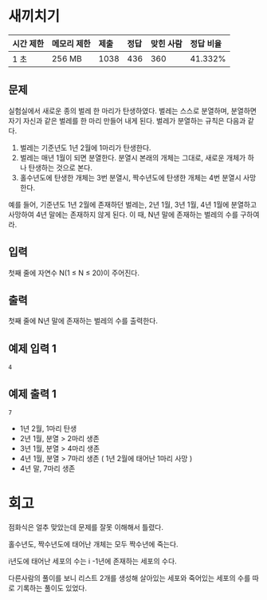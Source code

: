 # 새끼치기 

| 시간 제한 | 메모리 제한 | 제출 | 정답 | 맞힌 사람 | 정답 비율 |
| :-------- | :---------- | :--- | :--- | :-------- | :-------- |
| 1 초      | 256 MB      | 1038 | 436  | 360       | 41.332%   |

## 문제

실험실에서 새로운 종의 벌레 한 마리가 탄생하였다. 벌레는 스스로 분열하며, 분열하면 자기 자신과 같은 벌레를 한 마리 만들어 내게 된다. 벌레가 분열하는 규칙은 다음과 같다.

1. 벌레는 기준년도 1년 2월에 1마리가 탄생한다.
2. 벌레는 매년 1월이 되면 분열한다. 분열시 본래의 개체는 그대로, 새로운 개체가 하나 탄생하는 것으로 본다.
3. 홀수년도에 탄생한 개체는 3번 분열시, 짝수년도에 탄생한 개체는 4번 분열시 사망한다.

예를 들어, 기준년도 1년 2월에 존재하던 벌레는, 2년 1월, 3년 1월, 4년 1월에 분열하고 사망하여 4년 말에는 존재하지 않게 된다. 이 때, N년 말에 존재하는 벌레의 수를 구하여라.

## 입력

첫째 줄에 자연수 N(1 ≤ N ≤ 20)이 주어진다.

## 출력

첫째 줄에 N년 말에 존재하는 벌레의 수를 출력한다.

## 예제 입력 1 

```
4
```

## 예제 출력 1 

```
7
```

- 1년 2월, 1마리 탄생
- 2년 1월, 분열 > 2마리 생존
- 3년 1월, 분열 > 4마리 생존
- 4년 1월, 분열 > 7마리 생존 ( 1년 2월에 태어난 1마리 사망 )
- 4년 말, 7마리 생존

# 회고

점화식은 얼추 맞았는데 문제를 잘못 이해해서 틀렸다.

홀수년도, 짝수년도에 태어난 개체는 모두 짝수년에 죽는다.

i년도에 태어난 세포의 수는 i -1년에 존재하는 세포의 수다.

다른사람의 풀이를 보니 리스트 2개를 생성해 살아있는 세포와 죽어있는 세포의 수를 따로 기록하는 풀이도 있었다.